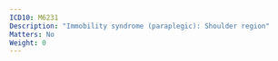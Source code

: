 ```yaml
---
ICD10: M6231
Description: "Immobility syndrome (paraplegic): Shoulder region"
Matters: No
Weight: 0
---
```

